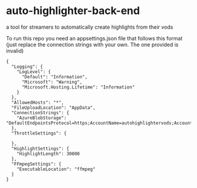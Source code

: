 # auto-highlighter-back-end
a tool for streamers to automatically create highlights from their vods


To run this repo you need an appsettings.json file that follows this format (just replace the connection strings with your own. The one provided is invalid)

```
{
  "Logging": {
    "LogLevel": {
      "Default": "Information",
      "Microsoft": "Warning",
      "Microsoft.Hosting.Lifetime": "Information"
    }
  },
  "AllowedHosts": "*",
  "FileUploadLocation": "AppData",
  "ConnectionStrings": {
    "AzureBlobStorage": "DefaultEndpointsProtocol=https;AccountName=autohighlightervods;AccountKey=vDQgW4DJlIPHzIcIFjofXwf2MOkUN5VJf/uVhEBy3qnYKxj80Fpy8EgGqZ1dcYfGj0eGy36XR8SVv2l2wClJeg==;EndpointSuffix=core.windows.net"
  },
  "ThrottleSettings": {

  },
  "HighlightSettings": {
    "HighlightLength": 30000
  },
  "FFmpegSettings": {
    "ExecutableLocation": "ffmpeg"
  }
}
```